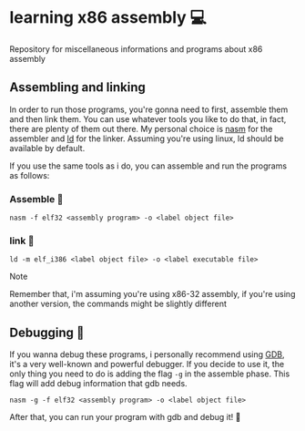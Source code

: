 # learning x86 assembly :computer:

Repository for miscellaneous informations and programs about x86 assembly 

## Assembling and linking
In order to run those programs, you're gonna need to first, assemble them
and then link them. You can use whatever tools you like to do that, in fact,
there are plenty of them out there. My personal choice is [nasm](https://www.nasm.us/) for
the assembler and [ld](http://litux.nl/man/htmlman8/ld.so.8.html) for the linker. Assuming 
you're using linux, ld should be available by default.

If you use the same tools as i do, you can assemble and run the programs as 
follows: 

### Assemble :hammer:
```
nasm -f elf32 <assembly program> -o <label object file>
```

### link :link:
```
ld -m elf_i386 <label object file> -o <label executable file>
```

> [!NOTE]
> Remember that, i'm assuming you're using x86-32 assembly, if you're
using another version, the commands might be slightly different


## Debugging :bug:
If you wanna debug these programs, i personally recommend using [GDB](https://www.sourceware.org/gdb/),
it's a very well-known and powerful debugger. If you decide to use it, 
the only thing you need to do is adding the flag `-g` in the assemble phase.
This flag will add debug information that gdb needs.

```
nasm -g -f elf32 <assembly program> -o <label object file>
```

After that, you can run your program with gdb and debug it! :rocket:
